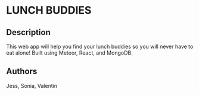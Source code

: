 # LUNCH BUDDIES

## Description
This web app will help you find your lunch buddies so you will never have to eat alone! Built using Meteor, React, and MongoDB.

## Authors
Jess, Sonia, Valentin